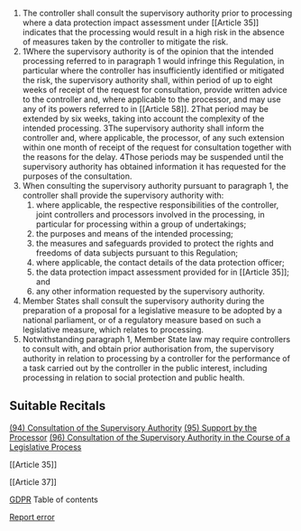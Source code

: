 
1. The controller shall consult the supervisory authority prior to processing where a data protection impact assessment under [[Article 35]] indicates that the processing would result in a high risk in the absence of measures taken by the controller to mitigate the risk.
2. 1Where the supervisory authority is of the opinion that the intended processing referred to in paragraph 1 would infringe this Regulation, in particular where the controller has insufficiently identified or mitigated the risk, the supervisory authority shall, within period of up to eight weeks of receipt of the request for consultation, provide written advice to the controller and, where applicable to the processor, and may use any of its powers referred to in [[Article 58]]. 2That period may be extended by six weeks, taking into account the complexity of the intended processing. 3The supervisory authority shall inform the controller and, where applicable, the processor, of any such extension within one month of receipt of the request for consultation together with the reasons for the delay. 4Those periods may be suspended until the supervisory authority has obtained information it has requested for the purposes of the consultation.
3. When consulting the supervisory authority pursuant to paragraph 1, the controller shall provide the supervisory authority with:
	1. where applicable, the respective responsibilities of the controller, joint controllers and processors involved in the processing, in particular for processing within a group of undertakings;
	2. the purposes and means of the intended processing;
	3. the measures and safeguards provided to protect the rights and freedoms of data subjects pursuant to this Regulation;
	4. where applicable, the contact details of the data protection officer;
	5. the data protection impact assessment provided for in [[Article 35]]; and
	6. any other information requested by the supervisory authority.
4. Member States shall consult the supervisory authority during the preparation of a proposal for a legislative measure to be adopted by a national parliament, or of a regulatory measure based on such a legislative measure, which relates to processing.
5. Notwithstanding paragraph 1, Member State law may require controllers to consult with, and obtain prior authorisation from, the supervisory authority in relation to processing by a controller for the performance of a task carried out by the controller in the public interest, including processing in relation to social protection and public health.



## Suitable Recitals



[(94) Consultation of the Supervisory Authority](https://gdpr-info.eu/recitals/no-94/)
[(95) Support by the Processor](https://gdpr-info.eu/recitals/no-95/)
[(96) Consultation of the Supervisory Authority in the Course of a Legislative Process](https://gdpr-info.eu/recitals/no-96/)




[[Article 35]]


[[Article 37]]



[GDPR](https://gdpr-info.eu)
Table of contents


[Report error](https://gdpr-info.eu/gf/?TB_iframe=true&height=306 "Your message")

